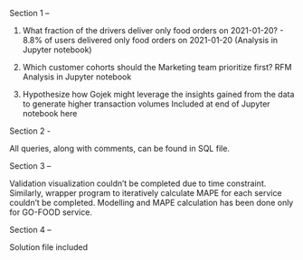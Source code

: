 Section 1 – 

1.	What fraction of the drivers deliver only food orders on 2021-01-20?  -
8.8% of users delivered only food orders on 2021-01-20 (Analysis in Jupyter notebook)

2.	Which customer cohorts should the Marketing team prioritize first?
 	RFM Analysis in Jupyter notebook
  
3.	Hypothesize how Gojek might leverage the insights gained from the data to generate higher transaction volumes 
Included at end of Jupyter notebook here


Section 2 - 

All queries, along with comments, can be found in SQL file.


Section 3 – 

Validation visualization couldn’t be completed due to time constraint. Similarly, wrapper program to iteratively calculate MAPE for each service couldn’t be completed. Modelling and MAPE calculation has been done only for GO-FOOD service.


Section 4 – 

Solution file included
